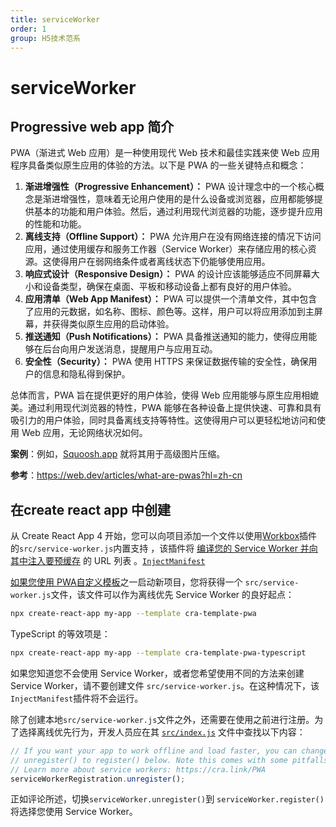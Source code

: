 ```yaml
---
title: serviceWorker
order: 1
group: H5技术范系
---
```

# serviceWorker

## Progressive web app 简介

PWA（渐进式 Web 应用）是一种使用现代 Web 技术和最佳实践来使 Web 应用程序具备类似原生应用的体验的方法。以下是 PWA 的一些关键特点和概念：

1. **渐进增强性（Progressive Enhancement）：** PWA 设计理念中的一个核心概念是渐进增强性，意味着无论用户使用的是什么设备或浏览器，应用都能够提供基本的功能和用户体验。然后，通过利用现代浏览器的功能，逐步提升应用的性能和功能。
2. **离线支持（Offline Support）：** PWA 允许用户在没有网络连接的情况下访问应用，通过使用缓存和服务工作器（Service Worker）来存储应用的核心资源。这使得用户在弱网络条件或者离线状态下仍能够使用应用。
3. **响应式设计（Responsive Design）：** PWA 的设计应该能够适应不同屏幕大小和设备类型，确保在桌面、平板和移动设备上都有良好的用户体验。
4. **应用清单（Web App Manifest）：** PWA 可以提供一个清单文件，其中包含了应用的元数据，如名称、图标、颜色等。这样，用户可以将应用添加到主屏幕，并获得类似原生应用的启动体验。
5. **推送通知（Push Notifications）：** PWA 具备推送通知的能力，使得应用能够在后台向用户发送消息，提醒用户与应用互动。
6. **安全性（Security）：** PWA 使用 HTTPS 来保证数据传输的安全性，确保用户的信息和隐私得到保护。

总体而言，PWA 旨在提供更好的用户体验，使得 Web 应用能够与原生应用相媲美。通过利用现代浏览器的特性，PWA 能够在各种设备上提供快速、可靠和具有吸引力的用户体验，同时具备离线支持等特性。这使得用户可以更轻松地访问和使用 Web 应用，无论网络状况如何。

**案例**：例如，[Squoosh.app](https://squoosh.app/) 就将其用于高级图片压缩。

**参考**：https://web.dev/articles/what-are-pwas?hl=zh-cn

## 在create react app 中创建

从 Create React App 4 开始，您可以向项目添加一个文件以使用[Workbox](https://developers.google.com/web/tools/workbox/)插件 的`src/service-worker.js`内置支持 ，该插件将 [编译您的 Service Worker 并向其中注入要](https://developers.google.com/web/tools/workbox/guides/using-bundlers)[预缓存](https://developers.google.com/web/tools/workbox/guides/precache-files) 的 URL 列表 。[`InjectManifest`](https://developers.google.com/web/tools/workbox/reference-docs/latest/module-workbox-webpack-plugin.InjectManifest)

[如果您使用 PWA自定义模板](https://create-react-app.dev/docs/custom-templates/)之一启动新项目，您将获得一个 `src/service-worker.js`文件，该文件可以作为离线优先 Service Worker 的良好起点：

```sh
npx create-react-app my-app --template cra-template-pwa
```

TypeScript 的等效项是：

```sh
npx create-react-app my-app --template cra-template-pwa-typescript
```

如果您知道您不会使用 Service Worker，或者您希望使用不同的方法来创建 Service Worker，请不要创建文件 `src/service-worker.js`。在这种情况下，该`InjectManifest`插件将不会运行。

除了创建本地`src/service-worker.js`文件之外，还需要在使用之前进行注册。为了选择离线优先行为，开发人员应在其 [`src/index.js`](https://github.com/cra-template/pwa/blob/master/packages/cra-template-pwa/template/src/index.js) 文件中查找以下内容：

```js
// If you want your app to work offline and load faster, you can change
// unregister() to register() below. Note this comes with some pitfalls.
// Learn more about service workers: https://cra.link/PWA
serviceWorkerRegistration.unregister();
```

正如评论所述，切换`serviceWorker.unregister()`到 `serviceWorker.register()`将选择您使用 Service Worker。
